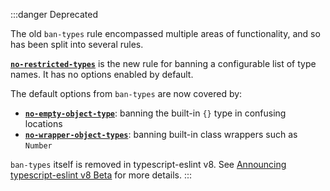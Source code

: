:::danger Deprecated

The old `ban-types` rule encompassed multiple areas of functionality, and so has been split into several rules.

**[`no-restricted-types`](./no-restricted-types.mdx)** is the new rule for banning a configurable list of type names.
It has no options enabled by default.

The default options from `ban-types` are now covered by:

- **[`no-empty-object-type`](./no-empty-object-type)**: banning the built-in `{}` type in confusing locations
- **[`no-wrapper-object-types`](./no-wrapper-object-types.mdx)**: banning built-in class wrappers such as `Number`

`ban-types` itself is removed in typescript-eslint v8.
See [Announcing typescript-eslint v8 Beta](/announcing-typescript-eslint-v8-beta) for more details.
:::

<!-- This doc file has been left on purpose because `ban-types` is a well-known
rule. This exists to help direct people to the replacement rules.

Note that there is no actual way to get to this page in the normal navigation,
so end-users will only be able to get to this page from the search bar. -->
